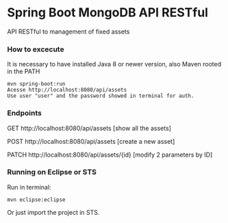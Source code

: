 # Spring Boot MongoDB API RESTful
API RESTful to management of fixed assets 
### How to excecute
It is necessary to have installed Java 8 or newer version, also Maven rooted in the PATH
```
mvn spring-boot:run
Acesse http://localhost:8080/api/assets
Use user "user" and the password showed in terminal for auth.
```
### Endpoints
GET http://localhost:8080/api/assets  [show all the assets]

POST http://localhost:8080/api/assets [create a new asset]  

PATCH http://localhost:8080/api/assets/{id} [modify 2 parameters by ID]
### Running on Eclipse or STS
Run in terminal:
```
mvn eclipse:eclipse
```
Or just import the project in STS.
